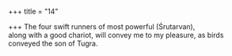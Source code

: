 +++
title = "14"

+++
The four swift runners of most powerful (Śrutarvan),  
along with a good chariot, will convey me to my pleasure, as birds  
conveyed the son of Tugra.  